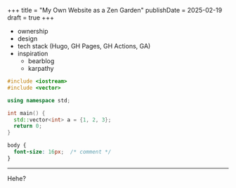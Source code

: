 +++
title = "My Own Website as a Zen Garden"
publishDate = 2025-02-19
draft = true
+++

- ownership
- design
- tech stack (Hugo, GH Pages, GH Actions, GA)
- inspiration
  - bearblog
  - karpathy

```c++
#include <iostream>
#include <vector>

using namespace std;

int main() {
  std::vector<int> a = {1, 2, 3};
  return 0;
}
```

```css
body {
  font-size: 16px;  /* comment */
}
```

---

Hehe?
